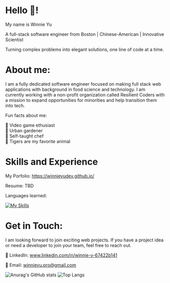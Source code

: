 # Hello 👋! 

My name is Winnie Yu 

A full-stack software engineer from Boston  | Chinese-American | Innovative Scientist 

Turning complex problems into elegant solutions, one line of code at a time.

# About me:

I am a fully dedicated software engineer focused on making full stack web applications with background in food science and technology. I am currently working with a non-profit organization called Resilient Coders with a mission to expand opportunities for minorities and help transition them into tech.

Fun facts about me: 

👾 Video game ethusiast \
🌱 Urban gardener \
🍲 Self-taught chef \
🐯 Tigers are my favorite animal 

# Skills and Experience

My Porfolio: https://winnieyudev.github.io/

Resume: TBD

Languages learned: 

[![My Skills](https://skillicons.dev/icons?i=js,html,css,ruby,css,sass,bootstrap,rails,react,nodejs,express,mongo,sqlite,postman,git,tailwind,vercel,stackoverflow,vscode,wordpress)](https://skillicons.dev)

# Get in Touch:

I am looking forward to join exciting web projects. If you have a project idea or need a developer to join your team, feel free to reach out.

💼 LinkedIn: www.linkedin.com/in/winnie-y-67422b141

📧 Email: winnieyu.pro@gmail.com

![Anurag's GitHub stats](https://github-readme-stats.vercel.app/api?username=WinnieYuDev&show_icons=true&theme=radical) 
![Top Langs](https://github-readme-stats.vercel.app/api/top-langs/?username=WinnieYuDev&layout=compact)
